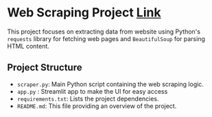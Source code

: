 # Web Scraping Project [Link](https://websitescraper.streamlit.app/)

This project focuses on extracting data from website using Python's `requests` library for fetching web pages and `BeautifulSoup` for parsing HTML content. 

## Project Structure

* `scraper.py`:  Main Python script containing the web scraping logic.
* `app.py` : Streamlit app to make the UI for easy access
* `requirements.txt`:  Lists the project dependencies.
* `README.md`:  This file providing an overview of the project.
